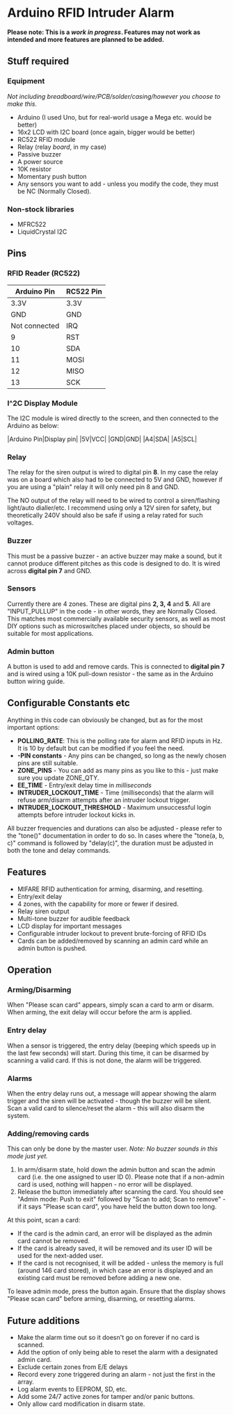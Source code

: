 # Arduino RFID Intruder Alarm

**Please note: This is a *work in progress*. Features may not work as intended and more features are planned to be added.**

## Stuff required

### Equipment
*Not including breadboard/wire/PCB/solder/casing/however you choose to make this.*
- Arduino (I used Uno, but for real-world usage a Mega etc. would be better)
- 16x2 LCD with I2C board (once again, bigger would be better)
- RC522 RFID module
- Relay (relay *board*, in my case)
- Passive buzzer
- A power source
- 10K resistor
- Momentary push button
- Any sensors you want to add - unless you modify the code, they must be NC (Normally Closed).

### Non-stock libraries
- MFRC522
- LiquidCrystal I2C



## Pins

### RFID Reader (RC522)

|Arduino Pin|RC522 Pin|
|-----------|---------|
|3.3V|3.3V|
|GND|GND|
|Not connected|IRQ|
|9|RST|
|10|SDA|
|11|MOSI|
|12|MISO|
|13|SCK|

### I^2C Display Module

The I2C module is wired directly to the screen, and then connected to the Arduino as below:

|Arduino Pin|Display pin|
|5V|VCC|
|GND|GND|
|A4|SDA|
|A5|SCL|

### Relay

The relay for the siren output is wired to digital pin **8**. In my case the relay was on a board which also had to be connected to 5V and GND, however if you are using a "plain" relay it will only need pin 8 and GND.

The NO output of the relay will need to be wired to control a siren/flashing light/auto dialler/etc. I recommend using only a 12V siren for safety, but theoretically 240V should also be safe if using a relay rated for such voltages.

### Buzzer

This must be a passive buzzer - an active buzzer may make a sound, but it cannot produce different pitches as this code is designed to do. It is wired across **digital pin 7** and GND.

### Sensors

Currently there are 4 zones. These are digital pins **2, 3, 4** and **5**. All are "INPUT\_PULLUP" in the code - in other words, they are Normally Closed. This matches most commercially available security sensors, as well as most DIY options such as microswitches placed under objects, so should be suitable for most applications.

### Admin button

A button is used to add and remove cards. This is connected to **digital pin 7** and is wired using a 10K pull-down resistor - the same as in the Arduino button wiring guide.

## Configurable Constants etc

Anything in this code can obviously be changed, but as for the most important options:

- **POLLING_RATE**: This is the polling rate for alarm and RFID inputs in Hz. It is 10 by default but can be modified if you feel the need.
- **-PIN constants** - Any pins can be changed, so long as the newly chosen pins are still suitable.
- **ZONE_PINS** - You can add as many pins as you like to this - just make sure you update ZONE\_QTY.
- **EE_TIME** - Entry/exit delay time in *milliseconds*
- **INTRUDER_LOCKOUT_TIME** - Time (milliseconds) that the alarm will refuse arm/disarm attempts after an intruder lockout trigger.
- **INTRUDER_LOCKOUT_THRESHOLD** - Maximum unsuccessful login attempts before intruder lockout kicks in.

All buzzer frequencies and durations can also be adjusted - please refer to the "tone()" documentation in order to do so. In cases where the "tone(a, b, c)" command is followed by "delay(c)", the duration must be adjusted in both the tone and delay commands.

## Features
- MIFARE RFID authentication for arming, disarming, and resetting.
- Entry/exit delay
- 4 zones, with the capability for more or fewer if desired.
- Relay siren output
- Multi-tone buzzer for audible feedback
- LCD display for important messages
- Configurable intruder lockout to prevent brute-forcing of RFID IDs
- Cards can be added/removed by scanning an admin card while an admin button is pushed.

## Operation
### Arming/Disarming
When "Please scan card" appears, simply scan a card to arm or disarm. When arming, the exit delay will occur before the arm is applied.

### Entry delay
When a sensor is triggered, the entry delay (beeping which speeds up in the last few seconds) will start. During this time, it can be disarmed by scanning a valid card. If this is not done, the alarm will be triggered.

### Alarms
When the entry delay runs out, a message will appear showing the alarm trigger and the siren will be activated - though the buzzer will be silent. Scan a valid card to silence/reset the alarm - this will also disarm the system.

### Adding/removing cards
This can only be done by the master user. *Note: No buzzer sounds in this mode just yet.*
1. In arm/disarm state, hold down the admin button and scan the admin card (i.e. the one assigned to user ID 0). Please note that if a non-admin card is used, nothing will happen - no error will be displayed.
2. Release the button immediately after scanning the card. You should see "Admin mode: Push to exit" followed by "Scan to add; Scan to remove" - if it says "Please scan card", you have held the button down too long.

At this point, scan a card:
- If the card is the admin card, an error will be displayed as the admin card cannot be removed.
- If the card is already saved, it will be removed and its user ID will be used for the next-added user.
- If the card is not recognised, it will be added - unless the memory is full (around 146 card stored), in which case an error is displayed and an existing card must be removed before adding a new one.

To leave admin mode, press the button again. Ensure that the display shows "Please scan card" before arming, disarming, or resetting alarms.


## Future additions
- Make the alarm time out so it doesn't go on forever if no card is scanned.
- Add the option of only being able to reset the alarm with a designated admin card.
- Exclude certain zones from E/E delays
- Record every zone triggered during an alarm - not just the first in the array.
- Log alarm events to EEPROM, SD, etc.
- Add some 24/7 active zones for tamper and/or panic buttons.
- Only allow card modification in disarm state.
